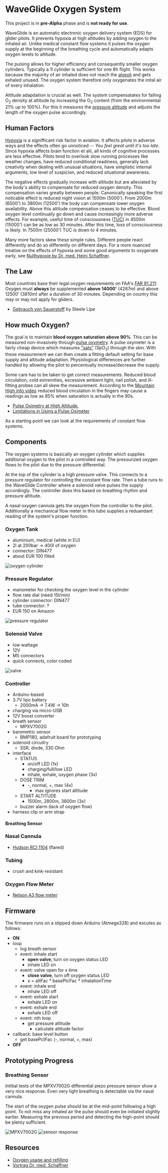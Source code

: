WaveGlide Oxygen System
========================

This project is in **pre-Alpha** phase and is **not ready for use**.

WaveGlide is an automatic electronic oxygen delivery system (EDS) for glider pilots. It prevents hypoxia at high altitudes by adding oxygen to the inhaled air. Unlike medical constant flow systems it pulses the oxygen supply at the beginning of the breathing cycle and automatically adapts oxygen levels to altitude.

The pulsing allows for higher efficiency and consequently smaller oxygen cylinders. Typically a 1l cylinder is sufficient for one 8h flight. This works because the majority of air inhaled does not reach the [alveoli](https://en.wikipedia.org/wiki/Pulmonary_alveolus) and gets exhaled unused. The oxygen system therefore only oxygenates the inital air of every inhalation.

Altitude adapdation is crucial as well. The system compensatates for falling O<sub>2</sub> density at altitude by increasing the O<sub>2</sub> content (from the environmental 21% up to 100%). For this it measures the [pressure altitude](https://en.wikipedia.org/wiki/Pressure_altitude) and adjusts the length of the oxygen pulse accordingly.


Human Factors
-------------
[Hypoxia](https://en.wikipedia.org/wiki/Hypoxia_%28medical%29) is a signifficant risk factor in aviation. It affects pilots in adverse ways and the effects often go unnoticed -- *You feel great until it's too late*. Since hypoxia affects brain function et alii, all kinds of cognitive processes are less effective. Pilots tend to overlook slow running processes like weather changes, have reduced conditional readiness, generally lack creativity when dealing with unusual situations, have simplistic internal arguments, low level of suspicion, and reduced situational awareness.

The negative effects gradually increase with altitude but are alleviated by the body's ability to compensate for reduced oxygen density. This compensation varies greatly between people. Canonically speaking the first noticable effect is reduced night vision at 1500m (5000'). From 2000m (6500') to 3800m (12500') the body can compensate lower oxygen availability. Above this altitude compensation ceases to be effective. Blood oxygen level continually go down and cause increasingly more adverse effects. For example, useful time of consciousness ([TUC](https://en.wikipedia.org/wiki/Hypoxia_%28medical%29)) in 4500m (15000') can be as low as 30 minutes. After this time, loss of consciousness is likely. In 7500m (25000') TUC is down to 4 minutes.

Many more factors skew these simple rules. Different people react differently and do so differently on different days.
For a more nuanced treatise on the effects of hypoxia and some good arguments to oxygenate early, see [Nullhypoxie by Dr. med. Heini Schaffner](nullhypoxie.pdf).


The Law
-------
Most countries base their legal oxygen requirements on FAA's [FAR 91.211](http://www.faa-aircraft-certification.com/91-211-supplemental-oxygen.html): Oxygen must **always** be supplemented **above 14000'** (4267m) and above 12500' (3810m) after a duration of 30 minutes. Depending on country this may or may not apply for gliders.

* [Gebrauch von Sauerstoff](http://www.dg-flugzeugbau.de/sauerstoff-d.html) by Steele Lipe


How much Oxygen?
---------------

The goal is to maintain **blood oxygen saturation above 90%**. This can be measured non-invasively through [pulse oxymetry](https://en.wikipedia.org/wiki/Pulse_oximetry). A pulse oxymeter is a fairly cheap device which measures ["sats"](https://en.wikipedia.org/wiki/Oxygen_saturation_%28medicine%29) (SpO<sub>2</sub>) through the skin. With these measurement we can then create a fitting default setting for base supply and altitude adaptation. Physiological differences are further handled by allowing the pilot to percentually  increase/decrease the supply.

Some care has to be taken to get correct measurements. Reduced blood circulation, cold extremities, excessive ambient light, nail polish, and ill-fitting probes can all skew the measurement. According to the [Mountain High info video](https://www.youtube.com/watch?v=zin9hC4ym5I) reduced blood circulation in the fingers may cause a readings as low as 85% when saturation is actually in the 90s.

* [Pulse Oximetry at High Altitude.](http://www.ncbi.nlm.nih.gov/pubmed/21718156)
* [Limitations in Using a Pulse Oximeter](http://www.amperordirect.com/pc/c-pulse-oximeter/z-pulse-oximeter-limitations.html)

As a starting point we can look at the requirements of constant flow systems.


Components
----------

The oxygen systems is basically an oxygen cylinder which supplies additional oxygen to the pilot in a controlled way. The pressurized oxygen flows to the pilot due to the pressure differential.

At the top of the cylinder is a high pressure valve. This connects to a pressure regulator for controlling the constant flow rate. Then a tube runs to the WaveGlide Controller where a solenoid valve pulses the supply accordingly. The controller does this based on breathing rhythm and pressure altitude.

A nasal oxygen cannula gets the oxygen from the controller to the pilot. Additionally a mechanical flow meter in this tube supplies a reduandant reading of the system's proper function.


### Oxygen Tank
* aluminium, medical (white in EU)
* 2l at 200bar -> 400l of oxygen
* connector: DIN477
* about EUR 100 filled

![oxygen cylinder](img/gti-al-cylinder.png)

### Pressure Regulator
* manometer for checking the oxygen level in the cylinder
* flow rate dial (need 15l/min)
* cylinder connector: DIN477
* tube connector: ?
* EUR 150 on Amazon

![pressure regulator](img/gti-rescue-25.png)


### Solenoid Valve
* low wattage
* 12V
* M5 connectors
* quick connects, color coded

![valve](img/airtec.jpg)

### Controller
* Arduino-based
* 3.7V lipo battery
  * 2000mA -> 7.4W -> 10h
* charging via micro-USB
* 12V boost converter
* breath sensor
  * MPXV7002G
* barometric sensor
  * BMP180, adafruit board for prototyping
* solenoid circuitry
  * SSR, diode, 330 Ohm
* interface
  * STATUS
    * on/off LED (1x)
    * charging/full/low LED
    * inhale, exhale, oxygen phase (3x)
  * DOSE TRIM
    * -, normal, +, max (4x)
      * max ignores start altitude
  * START ALTITUDE
    * 1500m, 2800m, 3800m (3x)
  * buzzer alarm (lack of oxygen flow)
* harness clip or arm strap

#### Breathing Sensor


### Nasal Cannula
* [Hudson RCI 1104](http://www.teleflexarcatalog.com/anesthesia-respiratory/respiratory/products/15841) (flared)

### Tubing
* crush and kink-resistant

### Oxygen Flow Meter
* [Nelson A3 flow meter](http://www.nelsonoxygen.com/meters.htm)


Firmware
--------

The firmware runs on a stipped down Arduino (Atmege328) and excutes as follows:

* **ON**
* loop
  * log breath sensor
  * event: inhale start
    * **open valve**, turn on oxygen status LED
    * inhale LED on
  * event: valve open for x time
    * **close valve**, turn off oxygen status LED
    * x =  altFac \* basePtcFac \* inhalationTime
  * event: inhale end
    * inhale LED off
  * event: exhale start
    * exhale LED on
  * event: exhale end
    * exhale LED off
  * event: nth loop
    * get pressure altitude
      * calculate altitude factor
* callback: base level button
  * get basePctFac (-, normal, +, max)
* **OFF**


Prototyping Progress
--------------------

### Breathing Sensor
Intitial tests of the MPXV7002G differential piezo pressure sensor show a very nice response. Even very light breathing is detectable via the nasal cannula.

The start of the oxygen pulse should be at the mid-point following a high point. To not miss any inhaled air the pulse should even be initiated slightly earlier. Measuring the previous period and detecting the high-point should be plenty sufficient.

![MPXV7002G](img/breathing-sensor.jpg)
![sensor response](img/cannula-breathing-graph.png)


Resources
---------
* [Oxygen usage and refilling](http://www.alpenflugzentrum.de/Technik/Artikel/o2.html)
* [Vortrag Dr. med. Schaffner](http://sgbaselfricktal.ch/sauerstoff-im-segelflug/)
